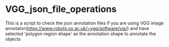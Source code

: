 # VGG_json_file_operations


This is a script to check the json annotation files if you are using VGG image annotator(https://www.robots.ox.ac.uk/~vgg/software/via/) and have selected 'polygon region shape' as the annotation shape to annotate the objects
